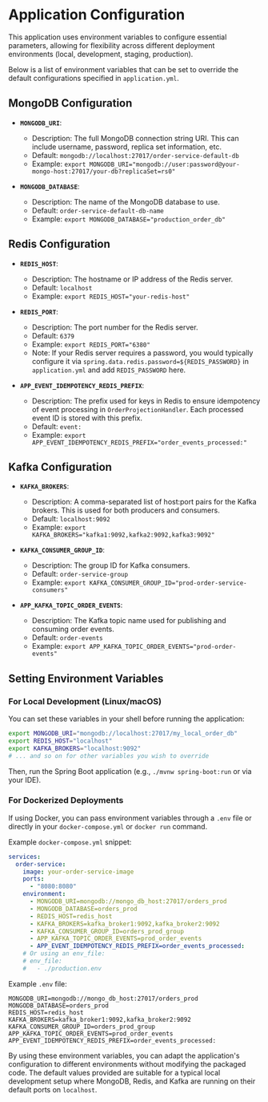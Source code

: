 # Application Configuration

This application uses environment variables to configure essential parameters, allowing for flexibility across different deployment environments (local, development, staging, production).

Below is a list of environment variables that can be set to override the default configurations specified in `application.yml`.

## MongoDB Configuration

-   **`MONGODB_URI`**:
    -   Description: The full MongoDB connection string URI. This can include username, password, replica set information, etc.
    -   Default: `mongodb://localhost:27017/order-service-default-db`
    -   Example: `export MONGODB_URI="mongodb://user:password@your-mongo-host:27017/your-db?replicaSet=rs0"`

-   **`MONGODB_DATABASE`**:
    -   Description: The name of the MongoDB database to use.
    -   Default: `order-service-default-db-name`
    -   Example: `export MONGODB_DATABASE="production_order_db"`

## Redis Configuration

-   **`REDIS_HOST`**:
    -   Description: The hostname or IP address of the Redis server.
    -   Default: `localhost`
    -   Example: `export REDIS_HOST="your-redis-host"`

-   **`REDIS_PORT`**:
    -   Description: The port number for the Redis server.
    -   Default: `6379`
    -   Example: `export REDIS_PORT="6380"`
    -   Note: If your Redis server requires a password, you would typically configure it via `spring.data.redis.password=${REDIS_PASSWORD}` in `application.yml` and add `REDIS_PASSWORD` here.

-   **`APP_EVENT_IDEMPOTENCY_REDIS_PREFIX`**:
    -   Description: The prefix used for keys in Redis to ensure idempotency of event processing in `OrderProjectionHandler`. Each processed event ID is stored with this prefix.
    -   Default: `event:`
    -   Example: `export APP_EVENT_IDEMPOTENCY_REDIS_PREFIX="order_events_processed:"`

## Kafka Configuration

-   **`KAFKA_BROKERS`**:
    -   Description: A comma-separated list of host:port pairs for the Kafka brokers. This is used for both producers and consumers.
    -   Default: `localhost:9092`
    -   Example: `export KAFKA_BROKERS="kafka1:9092,kafka2:9092,kafka3:9092"`

-   **`KAFKA_CONSUMER_GROUP_ID`**:
    -   Description: The group ID for Kafka consumers.
    -   Default: `order-service-group`
    -   Example: `export KAFKA_CONSUMER_GROUP_ID="prod-order-service-consumers"`

-   **`APP_KAFKA_TOPIC_ORDER_EVENTS`**:
    -   Description: The Kafka topic name used for publishing and consuming order events.
    -   Default: `order-events`
    -   Example: `export APP_KAFKA_TOPIC_ORDER_EVENTS="prod-order-events"`

## Setting Environment Variables

### For Local Development (Linux/macOS)

You can set these variables in your shell before running the application:

```bash
export MONGODB_URI="mongodb://localhost:27017/my_local_order_db"
export REDIS_HOST="localhost"
export KAFKA_BROKERS="localhost:9092"
# ... and so on for other variables you wish to override
```

Then, run the Spring Boot application (e.g., `./mvnw spring-boot:run` or via your IDE).

### For Dockerized Deployments

If using Docker, you can pass environment variables through a `.env` file or directly in your `docker-compose.yml` or `docker run` command.

Example `docker-compose.yml` snippet:

```yaml
services:
  order-service:
    image: your-order-service-image
    ports:
      - "8080:8080"
    environment:
      - MONGODB_URI=mongodb://mongo_db_host:27017/orders_prod
      - MONGODB_DATABASE=orders_prod
      - REDIS_HOST=redis_host
      - KAFKA_BROKERS=kafka_broker1:9092,kafka_broker2:9092
      - KAFKA_CONSUMER_GROUP_ID=orders_prod_group
      - APP_KAFKA_TOPIC_ORDER_EVENTS=prod_order_events
      - APP_EVENT_IDEMPOTENCY_REDIS_PREFIX=order_events_processed:
    # Or using an env_file:
    # env_file:
    #   - ./production.env
```

Example `.env` file:

```
MONGODB_URI=mongodb://mongo_db_host:27017/orders_prod
MONGODB_DATABASE=orders_prod
REDIS_HOST=redis_host
KAFKA_BROKERS=kafka_broker1:9092,kafka_broker2:9092
KAFKA_CONSUMER_GROUP_ID=orders_prod_group
APP_KAFKA_TOPIC_ORDER_EVENTS=prod_order_events
APP_EVENT_IDEMPOTENCY_REDIS_PREFIX=order_events_processed:
```

By using these environment variables, you can adapt the application's configuration to different environments without modifying the packaged code.
The default values provided are suitable for a typical local development setup where MongoDB, Redis, and Kafka are running on their default ports on `localhost`.
